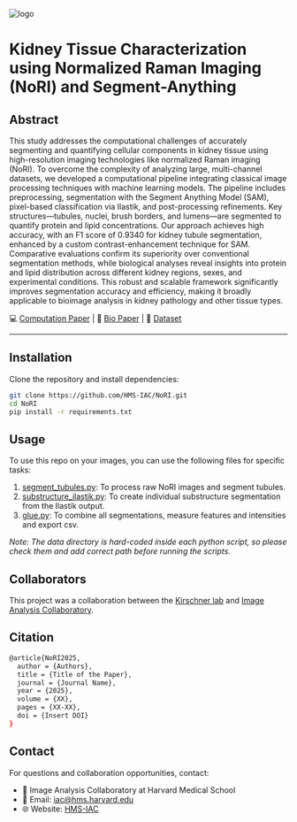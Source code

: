 ![logo](assets/nori.png)

# Kidney Tissue Characterization using Normalized Raman Imaging (NoRI) and Segment-Anything

## Abstract
This study addresses the computational challenges of accurately segmenting and quantifying cellular components in kidney tissue using high-resolution imaging technologies like normalized Raman imaging (NoRI). To overcome the complexity of analyzing large, multi-channel datasets, we developed a computational pipeline integrating classical image processing techniques with machine learning models. The pipeline includes preprocessing, segmentation with the Segment Anything Model (SAM), pixel-based classification via Ilastik, and post-processing refinements. Key structures—tubules, nuclei, brush borders, and lumens—are segmented to quantify protein and lipid concentrations. Our approach achieves high accuracy, with an F1 score of 0.9340 for kidney tubule segmentation, enhanced by a custom contrast-enhancement technique for SAM. Comparative evaluations confirm its superiority over conventional segmentation methods, while biological analyses reveal insights into protein and lipid distribution across different kidney regions, sexes, and experimental conditions. This robust and scalable framework significantly improves segmentation accuracy and efficiency, making it broadly applicable to bioimage analysis in kidney pathology and other tissue types.

:computer: [Computation Paper](#)   |   :microscope: [Bio Paper](#)   |   :file_folder: [Dataset](#)

---
## Installation
Clone the repository and install dependencies:  
```bash
git clone https://github.com/HMS-IAC/NoRI.git
cd NoRI
pip install -r requirements.txt
```

## Usage
To use this repo on your images, you can use the following files for specific tasks:
1. [segment_tubules.py](nori/segment_tubules.py): To process raw NoRI images and segment tubules.
2. [substructure_ilastik.py](nori/substructure_ilastik.py): To create individual substructure segmentation from the Ilastik output.
3. [glue.py](nori/glue.py): To combine all segmentations, measure features and intensities and export csv.

*Note: The data directory is hard-coded inside each python script, so please check them and add correct path before running the scripts.* 

## Collaborators
This project was a collaboration between the [Kirschner lab](https://www.kirschnerlab.org/) and [Image Analysis Collaboratory](https://iac.hms.harvard.edu/).


## Citation
```bash
@article{NoRI2025,
  author = {Authors},
  title = {Title of the Paper},
  journal = {Journal Name},
  year = {2025},
  volume = {XX},
  pages = {XX-XX},
  doi = {Insert DOI}
}
```

## Contact
For questions and collaboration opportunities, contact:
* :round_pushpin: Image Analysis Collaboratory at Harvard Medical School
* :email: Email: [iac@hms.harvard.edu](mailto:iac@hms.harvard.edu)
* :globe_with_meridians: Website: [HMS-IAC](https://iac.hms.harvard.edu/)
